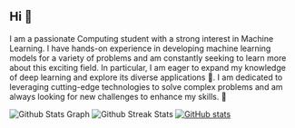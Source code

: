 ## Hi 👋

I am a passionate Computing student with a strong interest in Machine Learning. I have hands-on experience in developing machine learning models for a variety of problems and am constantly seeking to learn more about this exciting field. In particular, I am eager to expand my knowledge of deep learning and explore its diverse applications 🌱. I am dedicated to leveraging cutting-edge technologies to solve complex problems and am always looking for new challenges to enhance my skills. 🔭

![Github Stats Graph](https://github-profile-summary-cards.vercel.app/api/cards/profile-details?username=buisonanh&theme=react&hide_border=true)
![Github Streak Stats](https://github-readme-streak-stats.herokuapp.com/?user=buisonanh&theme=react&hide_border=true) [![GitHub stats](https://github-readme-stats.vercel.app/api?username=buisonanh&theme=react&hide_border=true)](https://github.com/anuraghazra/readme-components)


<!--
**buisonanh/buisonanh** is a ✨ _special_ ✨ repository because its `README.md` (this file) appears on your GitHub profile.

Here are some ideas to get you started:

- 🔭 I’m currently working on ...
- 🌱 I’m currently learning ...
- 👯 I’m looking to collaborate on ...
- 🤔 I’m looking for help with ...
- 💬 Ask me about ...
- 📫 How to reach me: ...
- 😄 Pronouns: ...
- ⚡ Fun fact: ...
-->

